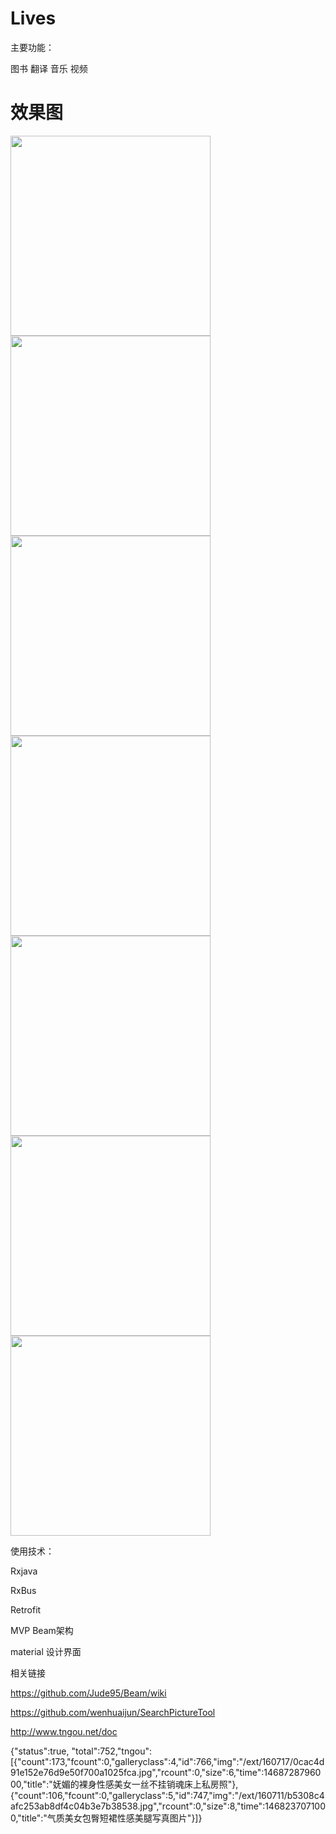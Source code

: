 # Lives
主要功能：

图书
翻译
音乐
视频

# 效果图
<img src="https://github.com/Allyns/Lives/blob/master/img/54F171BC28ED5C6A4AEC296B3FCF19E1.png" width="320" />
<img src="https://github.com/Allyns/Lives/blob/master/img/71C85EC481B47886E842013DE4BC677B.png" width="320" />
<img src="https://github.com/Allyns/Lives/blob/master/img/7477E4DAAF2AB3AEB408BB7E21EAA9A9.png" width="320" />
<img src="https://github.com/Allyns/Lives/blob/master/img/7505C39DFA9E3C54B6272A749CDA5125.png" width="320" />
<img src="https://github.com/Allyns/Lives/blob/master/img/92A2B8D2C1878D9FBCBC2C0BCBFE45BE.png" width="320" />
<img src="https://github.com/Allyns/Lives/blob/master/img/98AE2857147B9DC2A130B9C821D6E601.png" width="320" />
<img src="https://github.com/Allyns/Lives/blob/master/img/C7075614E4A7DD3AD34F62426A557E9B.png" width="320" />


使用技术：

Rxjava

RxBus

Retrofit

MVP Beam架构

material 设计界面

相关链接


https://github.com/Jude95/Beam/wiki


https://github.com/wenhuaijun/SearchPictureTool

http://www.tngou.net/doc


{"status":true, "total":752,"tngou":[{"count":173,"fcount":0,"galleryclass":4,"id":766,"img":"/ext/160717/0cac4d91e152e76d9e50f700a1025fca.jpg","rcount":0,"size":6,"time":1468728796000,"title":"妩媚的裸身性感美女一丝不挂销魂床上私房照"},{"count":106,"fcount":0,"galleryclass":5,"id":747,"img":"/ext/160711/b5308c4afc253ab8df4c04b3e7b38538.jpg","rcount":0,"size":8,"time":1468237071000,"title":"气质美女包臀短裙性感美腿写真图片"}]}

